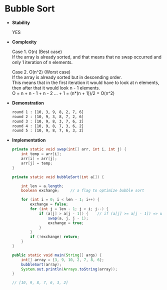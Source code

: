 # Bubble Sort

* **Stability**
    
    YES

* **Complexity**

    Case 1. O(n) (Best case)<br> 
    If the array is already sorted, and that means that no swap occurred and only 1 iteration of n elements.
       
    Case 2. O(n^2) (Worst case)<br> 
    If the array is already sorted but in descending order. <br> 
    This means that in the first iteration it would have to look at n elements, <br> 
    then after that it would look n - 1 elements.<br> 
    O = n + n - 1 + n - 2 ... + 1 = (n*(n + 1))/2 = O(n^2)
    
* **Demonstration**

    ```bash
    round 1 : [10, 3, 9, 8, 2, 7, 6]
    round 2 : [10, 9, 3, 8, 7, 2, 6]
    round 3 : [10, 9, 8, 3, 7, 6, 2]
    round 4 : [10, 9, 8, 7, 3, 6, 2]
    round 5 : [10, 9, 8, 7, 6, 3, 2]
    ``` 
    
* **Implementation**
    
    ```java
    private static void swap(int[] arr, int i, int j) {
        int temp = arr[i];
        arr[i] = arr[j];
        arr[j] = temp;
    }
    ```
    
    ```java
    private static void bubbleSort(int a[]) {

        int len = a.length;
        boolean exchange;     // a flag to optimize bubble sort

        for (int i = 0; i < len - 1; i++) {
            exchange = false;
            for (int j = len - 1; j > i; j--) {
                if (a[j] > a[j - 1]) {    // if (a[j] >= a[j - 1]) => unstable
                    swap(a, j, j - 1);
                    exchange = true;
                }
            }
            if (!exchange) return;
        }
    }
    ```
        
    ```java
    public static void main(String[] args) {
        int[] array = {3, 9, 10, 2, 7, 8, 6};
        bubbleSort(array);
        System.out.println(Arrays.toString(array));
    }
    
    // [10, 9, 8, 7, 6, 3, 2]
  
    ```